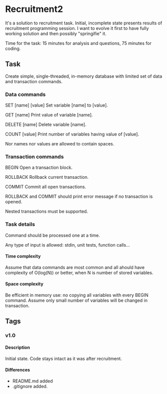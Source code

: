 # Recruitment2

It's a solution to recruitment task. Initial, incomplete state presents results of recruitment programming session. I want to evolve it first to have fully working solution and then possibly "springifie" it.

Time for the task: 15 minutes for analysis and questions, 75 minutes for coding.

## Task
Create simple, single-threaded, in-memory database with limited set of data and transaction commands.

### Data commands

SET [name] [value]
Set variable [name] to [value].

GET [name]
Print value of variable [name].

DELETE [name]
Delete variable [name].

COUNT [value]
Print number of variables having value of [value].

Nor names nor values are allowed to contain spaces.

### Transaction commands

BEGIN
Open a transaction block.

ROLLBACK
Rollback current transaction.

COMMIT
Commit all open transactions.

ROLLBACK and COMMIT should print error message if no transaction is opened.

Nested transactions must be supported.

### Task details

Command should be processed one at a time.

Any type of input is allowed: stdin, unit tests, function calls...

#### Time complexity

Assume that data commands are most common and all ahould have complexity of O(log(N)) or better, when N is number of stored variables.

#### Space complexity

Be efficient in memory use: no copying all variables with every BEGIN command. Assume only small number of variables will be changed in transaction.

## Tags
### v1.0
#### Description
Initial state. Code stays intact as it was after recruitment.
#### Differences
* README.md added
* .gitignore added.